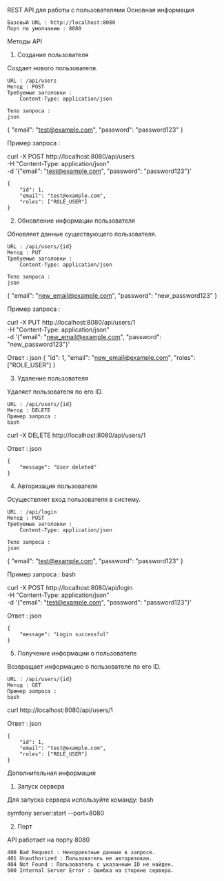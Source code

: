 REST API для работы с пользователями 
Основная информация 

    Базовый URL : http://localhost:8080
    Порт по умолчанию : 8080
    

Методы API 
1. Создание пользователя 

Создает нового пользователя. 

    URL : /api/users
    Метод : POST
    Требуемые заголовки :
        Content-Type: application/json
         
    Тело запроса :
    json
     
{
    "email": "test@example.com",
    "password": "password123"
}
 
 
Пример запроса :

curl -X POST http://localhost:8080/api/users \
-H "Content-Type: application/json" \
-d '{"email": "test@example.com", "password": "password123"}'
 
    {
        "id": 1,
        "email": "test@example.com",
        "roles": ["ROLE_USER"]
    }
     
     
     

2. Обновление информации пользователя 

Обновляет данные существующего пользователя. 

    URL : /api/users/{id}
    Метод : PUT
    Требуемые заголовки :
        Content-Type: application/json
         
    Тело запроса :
    json
     
{
    "email": "new_email@example.com",
    "password": "new_password123"
}
 
 
Пример запроса :

curl -X PUT http://localhost:8080/api/users/1 \
-H "Content-Type: application/json" \
-d '{"email": "new_email@example.com", "password": "new_password123"}'
 
 
Ответ :
json
    {
        "id": 1,
        "email": "new_email@example.com",
        "roles": ["ROLE_USER"]
    }
     
     
     

3. Удаление пользователя 

Удаляет пользователя по его ID. 

    URL : /api/users/{id}
    Метод : DELETE
    Пример запроса :
    bash
     

curl -X DELETE http://localhost:8080/api/users/1
 
 
Ответ :
json

    {
        "message": "User deleted"
    }
     
     
     

4. Авторизация пользователя 

Осуществляет вход пользователя в систему. 

    URL : /api/login
    Метод : POST
    Требуемые заголовки :
        Content-Type: application/json
         
    Тело запроса :
    json

{
    "email": "test@example.com",
    "password": "password123"
}
 
 
Пример запроса :
bash

curl -X POST http://localhost:8080/api/login \
-H "Content-Type: application/json" \
-d '{"email": "test@example.com", "password": "password123"}'
 
 
Ответ :
json

    {
        "message": "Login successful"
    }
     
     
     

5. Получение информации о пользователе 

Возвращает информацию о пользователе по его ID. 

    URL : /api/users/{id}
    Метод : GET
    Пример запроса :
    bash
     
curl http://localhost:8080/api/users/1
 
 
Ответ :
json

    {
        "id": 1,
        "email": "test@example.com",
        "roles": ["ROLE_USER"]
    }
     
     
     

Дополнительная информация 
1. Запуск сервера  

Для запуска сервера используйте команду: 
bash
 
symfony server:start --port=8080
 
 
2. Порт  

API работает на порту 8080


    400 Bad Request : Некорректные данные в запросе.
    401 Unauthorized : Пользователь не авторизован.
    404 Not Found : Пользователь с указанным ID не найден.
    500 Internal Server Error : Ошибка на стороне сервера.
     
